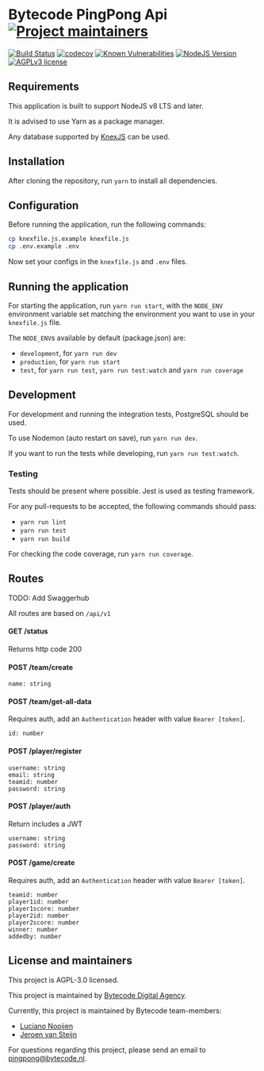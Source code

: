 # Bytecode PingPong Api [![Project maintainers](https://img.shields.io/badge/Project%20maintained%20by-Bytecode%20Digital%20Agency-brightgreen.svg)](https://bytecode.nl)

[![Build Status](https://travis-ci.org/BytecodeOpenSource/PingPong-API.svg?branch=master)](https://travis-ci.org/BytecodeOpenSource/PingPong-API)
[![codecov](https://codecov.io/gh/BytecodeOpenSource/PingPong-API/branch/master/graph/badge.svg)](https://codecov.io/gh/BytecodeOpenSource/PingPong-API)
[![Known Vulnerabilities](https://snyk.io/test/github/BytecodeOpenSource/PingPong-API/badge.svg?targetFile=package.json)](https://snyk.io/test/github/BytecodeOpenSource/PingPong-API?targetFile=package.json)
[![NodeJS Version](https://img.shields.io/badge/Node%20Version-%3E%3D%20v8.0.0-green.svg)](https://img.shields.io/badge/Node%20Version-%3E%3D%20v8.0.0-green.svg)
[![AGPLv3 license](https://img.shields.io/badge/License-AGPLv3-blue.svg)](https://github.com/BytecodeOpenSource/PingPong-API/blob/master/LICENSE)

## Requirements

This application is built to support NodeJS v8 LTS and later.

It is advised to use Yarn as a package manager.

Any database supported by [KnexJS](https://knexjs.org) can be used.

## Installation

After cloning the repository, run `yarn` to install all dependencies.

## Configuration

Before running the application, run the following commands:

```sh
cp knexfile.js.example knexfile.js
cp .env.example .env
```

Now set your configs in the `knexfile.js` and `.env` files.

## Running the application

For starting the application, run `yarn run start`, with the `NODE_ENV` environment variable set matching the environment you want to use in your `knexfile.js` file.

The `NODE_ENV`s available by default (package.json) are:

* `development`, for `yarn run dev`
* `production`, for `yarn run start`
* `test`, for `yarn run test`, `yarn run test:watch` and `yarn run coverage`

## Development

For development and running the integration tests, PostgreSQL should be used.

To use Nodemon (auto restart on save), run `yarn run dev`.

If you want to run the tests while developing, run `yarn run test:watch`.

### Testing

Tests should be present where possible. Jest is used as testing framework.

For any pull-requests to be accepted, the following commands should pass:

* `yarn run lint`
* `yarn run test`
* `yarn run build`

For checking the code coverage, run `yarn run coverage`.

## Routes

TODO: Add Swaggerhub

All routes are based on `/api/v1`

#### GET /status

Returns http code 200

#### POST /team/create

```
name: string
```

#### POST /team/get-all-data

Requires auth, add an `Authentication` header with value `Bearer [token]`.

```
id: number
```

#### POST /player/register

```
username: string
email: string
teamid: number
password: string
```

#### POST /player/auth

Return includes a JWT

```
username: string
password: string
```

#### POST /game/create

Requires auth, add an `Authentication` header with value `Bearer [token]`.

```
teamid: number
player1id: number
player1score: number
player2id: number
player2score: number
winner: number
addedby: number
```

## License and maintainers

This project is AGPL-3.0 licensed.

This project is maintained by [Bytecode Digital Agency](https://bytecode.nl).

Currently, this project is maintained by Bytecode team-members:

* [Luciano Nooijen](https://github.com/LucianoNooijen)
* [Jeroen van Steijn](https://github.com/JeroenVanSteijn)

For questions regarding this project, please send an email to
[pingpong@bytecode.nl](mailto:pingpong@bytecode.nl).

